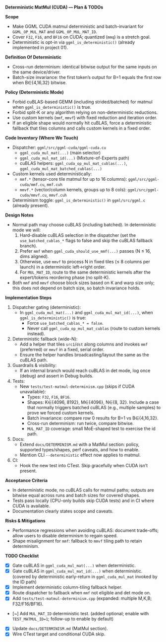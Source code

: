 **Deterministic MatMul (CUDA) — Plan & TODOs**

**Scope**
- Make GGML CUDA matmul deterministic and batch-invariant for `GGML_OP_MUL_MAT` and `GGML_OP_MUL_MAT_ID`.
- Cover `F32`, `F16`, and `BF16` on CUDA; quantized (`mmq`) is a stretch goal.
- Deterministic is opt-in via `ggml_is_deterministic()` (already implemented in project 01).

**Definition Of Deterministic**
- Cross-run determinism: identical bitwise output for the same inputs on the same device/driver.
- Batch-size invariance: the first token’s output for B=1 equals the first row when B∈{4,16,32} bitwise.

**Policy (Deterministic Mode)**
- Forbid cuBLAS-based GEMM (including strided/batched) for matmul when `ggml_is_deterministic()` is true.
- Forbid split-K or any algorithm relying on non-deterministic reductions.
- Use custom kernels (`mmf`, `mmvf`) with fixed reduction and iteration order.
- If an eligible shape would normally hit cuBLAS, force a deterministic fallback that tiles columns and calls custom kernels in a fixed order.

**Code Inventory (Where We Touch)**
- Dispatcher: `ggml/src/ggml-cuda/ggml-cuda.cu`
  - `ggml_cuda_mul_mat(...)` (main selector)
  - `ggml_cuda_mul_mat_id(...)` (Mixture-of-Experts path)
  - cuBLAS helpers: `ggml_cuda_op_mul_mat_cublas(...)`, `ggml_cuda_mul_mat_batched_cublas(...)`
- Custom kernels used deterministically:
  - `mmf.*` (tensor-core tile matmul for up to 16 columns): `ggml/src/ggml-cuda/mmf.cu`, `mmf.cuh`
  - `mmvf.*` (vector/column kernels, groups up to 8 cols): `ggml/src/ggml-cuda/mmvf.cu`, `mmvf.cuh`
- Determinism toggle: `ggml_is_deterministic()` in `ggml/src/ggml.c` (already present).

**Design Notes**
- Normal path may choose cuBLAS (including batched). In deterministic mode we will:
  1) Hard-disable cuBLAS selection in the dispatcher (set the `use_batched_cublas_*` flags to false and skip the cuBLAS fallback branch).
  2) Prefer `mmf` when `ggml_cuda_should_use_mmf(...)` passes (N ≤ 16, dims aligned).
  3) Otherwise, use `mmvf` to process N in fixed tiles (≤ 8 columns per launch) in a deterministic left→right order.
  4) For `MUL_MAT_ID`, route to the same deterministic kernels after the expert/tokens reordering phase (no split-K).
- Both `mmf` and `mmvf` choose block sizes based on K and warp size only; this does not depend on batch size, so batch invariance holds.

**Implementation Steps**
1) Dispatcher gating (deterministic):
   - In `ggml_cuda_mul_mat(...)` and `ggml_cuda_mul_mat_id(...)`, when `ggml_is_deterministic()` is true:
     - Force `use_batched_cublas_* = false`.
     - Never call `ggml_cuda_op_mul_mat_cublas` (route to custom kernels instead).
2) Deterministic fallback (wide-N):
   - Add a helper that tiles `src1`/`dst` along columns and invokes `mmf` (preferred) or `mmvf` in a fixed, serial order.
   - Ensure the helper handles broadcasting/layout the same as the cuBLAS path.
3) Guardrails & visibility:
   - If an internal branch would reach cuBLAS in det mode, log once (debug) and assert in Debug builds.
4) Tests:
   - New `tests/test-matmul-determinism.cpp` (skips if CUDA unavailable):
     - Types: `F32`, `F16`, `BF16`.
     - Shapes: K∈{4096, 8192}, M∈{4096}, N∈{8, 32}. Include a case that normally triggers batched cuBLAS (e.g., multiple samples) to prove we forced custom kernels.
     - Batch invariance: compare row 0 results for B=1 vs B∈{4,16,32}.
     - Cross-run determinism: run twice, compare bitwise.
     - `MUL_MAT_ID` coverage: small MoE-shaped test to exercise the id path.
5) Docs:
   - Extend `docs/DETERMINISM.md` with a MatMul section: policy, supported types/shapes, perf caveats, and how to enable.
   - Mention CLI `--deterministic` effect now applies to matmul.
6) CI:
   - Hook the new test into CTest. Skip gracefully when CUDA isn’t present.

**Acceptance Criteria**
- In deterministic mode, no cuBLAS calls for matmul paths; outputs are bitwise equal across runs and batch sizes for covered shapes.
- Tests pass locally (CPU-only builds skip CUDA tests) and in CI where CUDA is available.
- Documentation clearly states scope and caveats.

**Risks & Mitigations**
- Performance regressions when avoiding cuBLAS: document trade-offs; allow users to disable determinism to regain speed.
- Shape misalignment for `mmf`: fallback to `mmvf` tiling path to retain determinism.

**TODO Checklist**
- [x] Gate cuBLAS in `ggml_cuda_mul_mat(...)` when deterministic.
- [x] Gate cuBLAS in `ggml_cuda_mul_mat_id(...)` when deterministic. (covered by deterministic early-return in `ggml_cuda_mul_mat` invoked by the ID path)
- [x] Implement deterministic column-tiling fallback helper.
- [x] Route dispatcher to fallback when `mmf` not eligible and det mode on.
- [x] Add `tests/test-matmul-determinism.cpp` (expanded: multiple M,K,B; F32/F16/BF16).
- [~] Add `MUL_MAT_ID` deterministic test. (added optional; enable with `TEST_MATMUL_ID=1`; follow-up to enable by default)
- [x] Update `docs/DETERMINISM.md` (MatMul section).
- [x] Wire CTest target and conditional CUDA skip.
